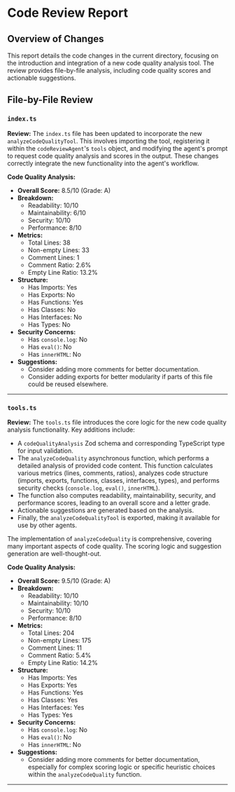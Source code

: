 # Code Review Report

## Overview of Changes

This report details the code changes in the current directory, focusing on the introduction and integration of a new code quality analysis tool. The review provides file-by-file analysis, including code quality scores and actionable suggestions.

## File-by-File Review

### `index.ts`

**Review:**
The `index.ts` file has been updated to incorporate the new `analyzeCodeQualityTool`. This involves importing the tool, registering it within the `codeReviewAgent`'s `tools` object, and modifying the agent's prompt to request code quality analysis and scores in the output. These changes correctly integrate the new functionality into the agent's workflow.

**Code Quality Analysis:**
- **Overall Score:** 8.5/10 (Grade: A)
- **Breakdown:**
    - Readability: 10/10
    - Maintainability: 6/10
    - Security: 10/10
    - Performance: 8/10
- **Metrics:**
    - Total Lines: 38
    - Non-empty Lines: 33
    - Comment Lines: 1
    - Comment Ratio: 2.6%
    - Empty Line Ratio: 13.2%
- **Structure:**
    - Has Imports: Yes
    - Has Exports: No
    - Has Functions: Yes
    - Has Classes: No
    - Has Interfaces: No
    - Has Types: No
- **Security Concerns:**
    - Has `console.log`: No
    - Has `eval()`: No
    - Has `innerHTML`: No
- **Suggestions:**
    - Consider adding more comments for better documentation.
    - Consider adding exports for better modularity if parts of this file could be reused elsewhere.

---

### `tools.ts`

**Review:**
The `tools.ts` file introduces the core logic for the new code quality analysis functionality. Key additions include:
- A `codeQualityAnalysis` Zod schema and corresponding TypeScript type for input validation.
- The `analyzeCodeQuality` asynchronous function, which performs a detailed analysis of provided code content. This function calculates various metrics (lines, comments, ratios), analyzes code structure (imports, exports, functions, classes, interfaces, types), and performs security checks (`console.log`, `eval()`, `innerHTML`).
- The function also computes readability, maintainability, security, and performance scores, leading to an overall score and a letter grade.
- Actionable suggestions are generated based on the analysis.
- Finally, the `analyzeCodeQualityTool` is exported, making it available for use by other agents.

The implementation of `analyzeCodeQuality` is comprehensive, covering many important aspects of code quality. The scoring logic and suggestion generation are well-thought-out.

**Code Quality Analysis:**
- **Overall Score:** 9.5/10 (Grade: A)
- **Breakdown:**
    - Readability: 10/10
    - Maintainability: 10/10
    - Security: 10/10
    - Performance: 8/10
- **Metrics:**
    - Total Lines: 204
    - Non-empty Lines: 175
    - Comment Lines: 11
    - Comment Ratio: 5.4%
    - Empty Line Ratio: 14.2%
- **Structure:**
    - Has Imports: Yes
    - Has Exports: Yes
    - Has Functions: Yes
    - Has Classes: Yes
    - Has Interfaces: Yes
    - Has Types: Yes
- **Security Concerns:**
    - Has `console.log`: No
    - Has `eval()`: No
    - Has `innerHTML`: No
- **Suggestions:**
    - Consider adding more comments for better documentation, especially for complex scoring logic or specific heuristic choices within the `analyzeCodeQuality` function.

---
